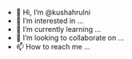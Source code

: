 - 👋 Hi, I’m @kushahrulni
- 👀 I’m interested in ...
- 🌱 I’m currently learning ...
- 💞️ I’m looking to collaborate on ...
- 📫 How to reach me ...

<!---
kushahrulni/kushahrulni is a ✨ special ✨ repository because its `README.md` (this file) appears on your GitHub profile.
You can click the Preview link to take a look at your changes.
--->
